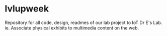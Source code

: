 # lvlupweek
Repository for all code, design, readmes of our lab project to IoT Dr E's Lab. ie. Associate physical exhibits to multimedia content on the web.
